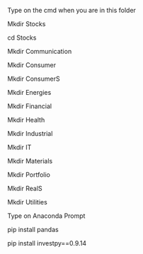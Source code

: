 Type on the cmd when you are in this folder

Mkdir Stocks

cd Stocks

Mkdir Communication

Mkdir Consumer

Mkdir ConsumerS

Mkdir Energies

Mkdir Financial

Mkdir Health

Mkdir Industrial

Mkdir IT

Mkdir Materials

Mkdir Portfolio

Mkdir RealS

Mkdir Utilities

Type on Anaconda Prompt

pip install pandas

pip install investpy==0.9.14
